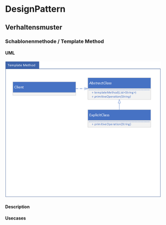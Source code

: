# DesignPattern
## Verhaltensmuster
### Schablonenmethode / Template Method

#### UML
![TemplateMethodUML](img/TemplateMethod.png)

#### Description

#### Usecases
